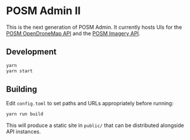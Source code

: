 # POSM Admin II

This is the next generation of POSM Admin. It currently hosts UIs for the [POSM OpenDroneMap
API](https://github.com/mojodna/posm-opendronemap-api) and the [POSM Imagery
API](https://github.com/AmericanRedCross/posm-imagery-api).

## Development

```bash
yarn
yarn start
```

## Building

Edit `config.toml` to set paths and URLs appropriately before running:

```bash
yarn run build
```

This will produce a static site in `public/` that can be distributed alongside API instances.
